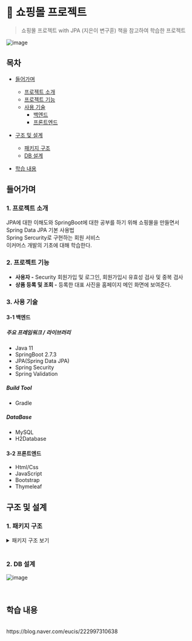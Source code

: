 # :paperclip: 쇼핑몰 프로젝트
> 쇼핑몰 프로젝트 with JPA (지은이 변구훈) 책을 참고하여 학습한 프로젝트

![image](https://user-images.githubusercontent.com/103410386/217541868-39c4900b-6551-4e25-b064-200a974511ae.png)

## 목차
- [들어가며](#들어가며)
  - [프로젝트 소개](#1-프로젝트-소개)    
  - [프로젝트 기능](#2-프로젝트-기능)    
  - [사용 기술](#3-사용-기술)   
     - [백엔드](#3-1-백엔드)
     - [프론트엔드](#3-2-프론트엔드)

- [구조 및 설계](#구조-및-설계)
  - [패키지 구조](#1-패키지-구조)
  - [DB 설계](#2-db-설계)

- [학습 내용](#학습-내용)


## 들어가며
### 1. 프로젝트 소개

JPA에 대한 이해도와 SpringBoot에 대한 공부를 하기 위해 쇼핑몰을 만들면서
<br>
Spring Data JPA 기본 사용법
<br>
Spring Sercurity로 구현하는 회원 서비스
<br>
이커머스 개발의 기초에 대해 학습한다.

### 2. 프로젝트 기능

- **사용자 -** Security 회원가입 및 로그인, 회원가입시 유효성 검사 및 중복 검사
- **상품 등록 및 조회 -** 등록한 대표 사진을 홈페이지 메인 화면에 보여준다.

### 3. 사용 기술

#### 3-1 백엔드

##### 주요 프레임워크 / 라이브러리
- Java 11
- SpringBoot 2.7.3
- JPA(Spring Data JPA)
- Spring Security
- Spring Validation

##### Build Tool
- Gradle

##### DataBase
- MySQL
- H2Database

#### 3-2 프론트엔드
- Html/Css
- JavaScript
- Bootstrap
- Thymeleaf


## 구조 및 설계   
   
### 1. 패키지 구조
   
<details>
  
<summary>패키지 구조 보기</summary>   
 

```
📦src
 ┣ 📂main
 ┃ ┣ 📂java
 ┃ ┃ ┗ 📂eucis
 ┃ ┃ ┃ ┗ 📂shop
 ┃ ┃ ┃ ┃ ┗ 📂config
 ┃ ┃ ┃ ┃ ┃ ┣ 📜AuditConfig.java
 ┃ ┃ ┃ ┃ ┃ ┣ 📜AuditorAwareImpl.java
 ┃ ┃ ┃ ┃ ┃ ┣ 📜WebMvcConfig.java
 ┃ ┃ ┃ ┃ ┃ ┗ 📜SecurityConfig.java
 ┃ ┃ ┃ ┃ ┣ 📂constant
 ┃ ┃ ┃ ┃ ┃ ┣ 📜ItemSellStatus.java
 ┃ ┃ ┃ ┃ ┃ ┣ 📜OrderStatus.java
 ┃ ┃ ┃ ┃ ┃ ┗ 📜Role.java
 ┃ ┃ ┃ ┃ ┣ 📂controller
 ┃ ┃ ┃ ┃ ┃ ┣ 📜ItemController.java
 ┃ ┃ ┃ ┃ ┃ ┣ 📜MainController.java
 ┃ ┃ ┃ ┃ ┃ ┗ 📜MemberController.java
 ┃ ┃ ┃ ┃ ┣ 📂dto
 ┃ ┃ ┃ ┃ ┃ ┣ 📜ItemFormDto.java
 ┃ ┃ ┃ ┃ ┃ ┣ 📜ItemImgDto.java
 ┃ ┃ ┃ ┃ ┃ ┣ 📜ItemSearchDto.java
 ┃ ┃ ┃ ┃ ┃ ┣ 📜MainItemDto.java
 ┃ ┃ ┃ ┃ ┃ ┗ 📜MemberFormDto.java
 ┃ ┃ ┃ ┃ ┣ 📂entity
 ┃ ┃ ┃ ┃ ┃ ┣ 📜BaseEntity.abstract
 ┃ ┃ ┃ ┃ ┃ ┣ 📜BaseTimeEntity.abstract
 ┃ ┃ ┃ ┃ ┃ ┣ 📜Cart.java
 ┃ ┃ ┃ ┃ ┃ ┣ 📜CartItem.java
 ┃ ┃ ┃ ┃ ┃ ┣ 📜ItemImg.java
 ┃ ┃ ┃ ┃ ┃ ┣ 📜Member.java
 ┃ ┃ ┃ ┃ ┃ ┣ 📜Order.java
 ┃ ┃ ┃ ┃ ┃ ┗ 📜OrderItem.java
 ┃ ┃ ┃ ┃ ┣ 📂repository
 ┃ ┃ ┃ ┃ ┃ ┣ 📜Cart.interface
 ┃ ┃ ┃ ┃ ┃ ┣ 📜ItemImgRepository.interface
 ┃ ┃ ┃ ┃ ┃ ┣ 📜ItemRepository.interface
 ┃ ┃ ┃ ┃ ┃ ┣ 📜ItemRepositoryCustom.interface
 ┃ ┃ ┃ ┃ ┃ ┣ 📜ItemRepositoryCustomImpl.java
 ┃ ┃ ┃ ┃ ┃ ┣ 📜MemberRepository.interface
 ┃ ┃ ┃ ┃ ┃ ┣ 📜OrderItemRepository.interface
 ┃ ┃ ┃ ┃ ┃ ┗ 📜OrderRepository.interface
 ┃ ┃ ┃ ┃ ┣ 📂service
 ┃ ┃ ┃ ┃ ┃ ┣ 📜FileService.java
 ┃ ┃ ┃ ┃ ┃ ┣ 📜ItemImgService.java
 ┃ ┃ ┃ ┃ ┃ ┣ 📜ItemService.java
 ┃ ┃ ┃ ┃ ┃ ┗ 📜MemberService.java
 ┃ ┗ 📂resources
 ┃ ┃ ┣ 📂static
 ┃ ┃ ┃ ┣ 📂css
 ┃ ┃ ┃ ┃ ┣ 📜layout1.css
 ┃ ┃ ┣ 📂templates
 ┃ ┃ ┃ ┣ 📂fragments
 ┃ ┃ ┃ ┃ ┣ 📜footer.html
 ┃ ┃ ┃ ┃ ┗ 📜header.html
 ┃ ┃ ┃ ┣ 📂item
 ┃ ┃ ┃ ┃ ┣ 📜itemDtl.html
 ┃ ┃ ┃ ┃ ┣ 📜itemForm.html
 ┃ ┃ ┃ ┃ ┗ 📜itemMng.html
 ┃ ┃ ┃ ┣ 📂layouts
 ┃ ┃ ┃ ┃ ┗ 📜layout1.html
 ┃ ┃ ┃ ┣ 📂member
 ┃ ┃ ┃ ┃ ┣ 📜memberForm.html
 ┃ ┃ ┃ ┃ ┗ 📜memberLoginForm.html
 ┃ ┃ ┃ ┣ 📜main.html
 ┃ ┃ ┗ 📜application.properties
 ┃ ┃ ┗ 📜application-test.properties
 ```
  
 </details>   
 <br/>    
   
     
 ### 2. DB 설계

![image](https://user-images.githubusercontent.com/103410386/217539558-06cfaadf-fd3c-428f-bd9e-432999c5ae21.png)
   
<br/>

## 학습 내용
<br>
https://blog.naver.com/eucis/222997310638
